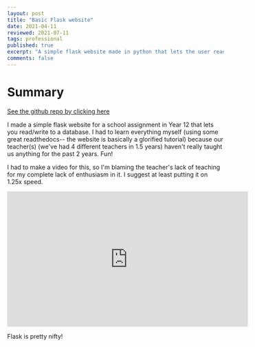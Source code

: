```yaml
---
layout: post
title: "Basic Flask website"
date: 2021-04-11
reviewed: 2021-07-11
tags: professional
published: true
excerpt: "A simple flask website made in python that lets the user read/write to a database. Made for a school assignment."
comments: false
---
```


# Summary
[See the github repo by clicking here](https://github.com/Antimatter543/Flask-website-school)

I made a simple flask website for a school assignment in Year 12 that lets you read/write to a database. I had to learn everything myself (using some great readthedocs-- the website is basically a glorified tutorial) because our teacher(s) (we've had 4 different teachers in 1.5 years) haven't really taught us anything for the past 2 years. Fun!

I had to make a video for this, so I'm blaming the teacher's lack of teaching for my complete lack of enthusiasm in it. I suggest at least putting it on 1.25x speed.

<iframe width="560" height="315" src="https://www.youtube.com/embed/n67xx0gMZWQ" title="YouTube video player" frameborder="0" allow="accelerometer; autoplay; clipboard-write; encrypted-media; gyroscope; picture-in-picture" allowfullscreen></iframe>

Flask is pretty nifty!